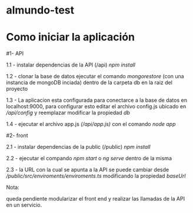 # almundo-test

# Como iniciar la aplicación 

#1- API

1.1 - instalar dependencias de la API (/api) *npm install*

1.2 - clonar la base de datos 
	ejecutar el comando *mongorestore* (con una instancia de mongoDB inciada) dentro de la carpeta db en la raiz del proyecto
	
1.3 - La aplicacion esta configurada para conectarce a la base de datos en localhost:9000, para configurar esto editar el archivo config.js ubicado en */api/config* y reemplazar modificar la propiedad *db*

1.4 - ejecutar el archivo app.js *(/api/app.js)* con el comando *node app*

#2- front

2.1 - instalar dependencias de la public (/public) *npm install*

2.2 - ejecutar el compando *npm start* o *ng serve* dentro de la misma 
	
2.3 - la URL con la cual se apunta a la API se puede cambiar desde */public/src/enviroments/enviroments.ts* modificando la propiedad *baseUrl*


Nota:

queda pendiente modularizar el front end y realizar las llamadas de la API en un servicio.


	